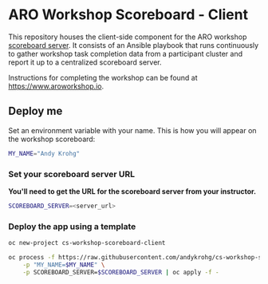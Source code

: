 # ARO Workshop Scoreboard - Client
This repository houses the client-side component for the ARO workshop [scoreboard server](https://github.com/andykrohg/cs-workshop-scoreboard-server/tree/aro). It consists of an Ansible playbook that runs continuously to gather workshop task completion data from a participant cluster and report it up to a centralized scoreboard server.

Instructions for completing the workshop can be found at https://www.aroworkshop.io.

## Deploy me
Set an environment variable with your name. This is how you will appear on the workshop scoreboard:
```bash
MY_NAME="Andy Krohg"
```

### Set your scoreboard server URL
**You'll need to get the URL for the scoreboard server from your instructor.**
```bash
SCOREBOARD_SERVER=<server_url>
```
### Deploy the app using a template
```bash
oc new-project cs-workshop-scoreboard-client

oc process -f https://raw.githubusercontent.com/andykrohg/cs-workshop-scoreboard-client/aro/template.yml \
    -p "MY_NAME=$MY_NAME" \
    -p SCOREBOARD_SERVER=$SCOREBOARD_SERVER | oc apply -f -
```

